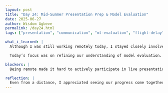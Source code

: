```yaml
---
layout: post
title: "Day 24: Mid-Summer Presentation Prep & Model Evaluation"
date: 2025-06-27
author: Wisdom Agbeve
permalink: /day24.html
tags: ["presentation", "communication", "ml-evaluation", "flight-delay", "teamwork"]

what_i_learned: |
  Although I was still working remotely today, I stayed closely involved in helping my team prepare for our Mid-Summer Presentation. I supported slide reviews, helped simplify technical explanations, and gave feedback on how we could better communicate our progress and goals.

  Today’s focus was on refining our understanding of model evaluation. I reviewed materials on **accuracy**, **recall**, and the **F1 score**, especially in the context of imbalanced data like flight delays. I also revisited error metrics like **RMSE** and **MAE**—important tools for understanding how far off our predictions are and how the model behaves with larger errors.

blockers: |
  Being remote made it hard to actively participate in live presentation practice or spontaneous discussions. I tried to stay engaged by checking in with my team and contributing asynchronously.

reflection: |
  Even from a distance, I appreciated seeing our progress come together as a team. Helping with the presentation prep gave me a deeper appreciation for how important communication is in research. Reviewing the evaluation metrics also helped me better understand what “success” looks like in a predictive model—and how we can explain that clearly to others.
---
```

